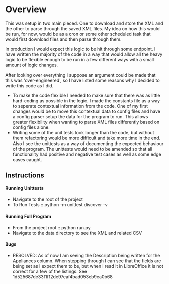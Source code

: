 # Overview
This was setup in two main pieced.  One to download and store the XML and the other to parse through the saved XML files.  My idea on how this would be run, for now, would be as a cron or some other scheduled task that would first download files and then parse through them.

In production I would expect this logic to be hit through some endpoint.  I have written the majority of the code in a way that would allow all the heavy logic to be flexible enough to be run in a few different ways with a small amount of logic changes.

After looking over everything I suppose an argument could be made that this was 'over-engineered', so I have listed some reasons why I decided to write this code as I did.

* To make the code flexible I needed to make sure that there was as little hard-coding as possible in the logic.  I made the constants file as a way to seperate contextual information from the code.  One of my first changes would be to move this contextual data to config files and have a config parser setup the data for the program to run.  This allows greater flexibility when wanting to parse XML files differently based on config files alone.
* Writing some of the unit tests took longer than the code, but without them refactoring would be more difficult and take more time in the end.  Also I see the unittests as a way of documenting the expected behaviour of the program.  The unittests would need to be amended so that all functionality had positive and negative test cases as well as some edge cases caught.

## Instructions
#### Running Unittests
* Navigate to the root of the project
* To Run Tests :: python -m unittest discover -v

#### Running Full Program
* From the project root :: python run.py
* Navigate to the data directory to see the XML and related CSV

#### Bugs
* RESOLVED: As of now I am seeing the Description being written for the Appliances column.  When stepping through I can see that the fields are being set as I expect them to be, but when I read it in LibreOffice it is not correct for a few of the listings.  See 1d525687de33f1f12de97eaf4bad053eb9ea0b68
